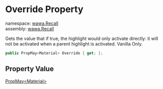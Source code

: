 # Override Property

namespace: [wawa\.Recall](../../wawa.Recall.md)<br />
assembly: [wawa\.Recall](../../../wawa.Recall.md)

Gets the value that if true, the highlight would only activate directly: it will not
be activated when a parent highlight is activated\. Vanilla Only\.

```csharp
public PropMay<Material> Override { get; };
```

## Property Value

[PropMay\<Material\>](../../../wawa.Recall/wawa.Recall/PropMay\`1.md)

